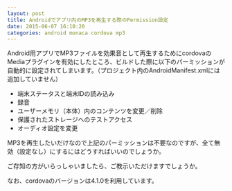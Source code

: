 ```yaml
---
layout: post
title: Androidでアプリ内のMP3を再生する際のPermission設定
date: 2015-06-07 16:10:20
categories: android monaca cordova mp3
---
```

<p>Android用アプリでMP3ファイルを効果音として再生するためにcordovaのMediaプラグインを有効にしたところ、ビルドした際に以下のパーミッションが自動的に設定されてしまいます。（プロジェクト内のAndroidManifest.xmlには追加していません）</p>

<ul>
<li>端末ステータスと端末IDの読み込み</li>
<li>録音</li>
<li>ユーザーメモリ（本体）内のコンテンツを変更／削除</li>
<li>保護されたストレージへのテストアクセス</li>
<li>オーディオ設定を変更</li>
</ul>

<p>MP3を再生したいだけなので上記のパーミッションは不要なのですが、全て無効（設定なし）にするにはどうすればいいのでしょうか。</p>

<p>ご存知の方がいらっしゃいましたら、ご教示いただけますでしょうか。</p>

<p>なお、cordovaのバージョンは4.1.0を利用しています。</p>
